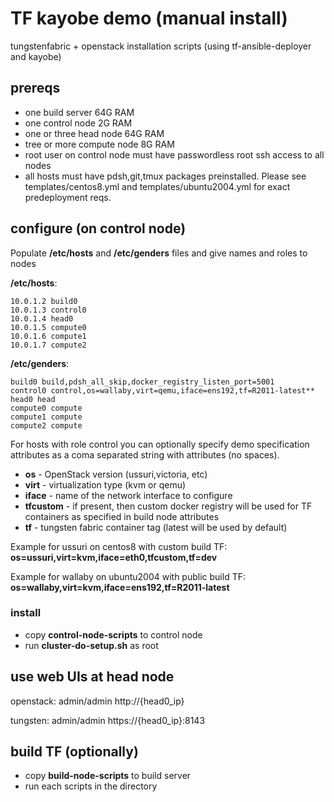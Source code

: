 # TF kayobe demo (manual install)

tungstenfabric + openstack installation scripts (using tf-ansible-deployer and kayobe)

## prereqs

  - one build server 64G RAM
  - one control node 2G RAM
  - one or three head node 64G RAM
  - tree or more compute node 8G RAM
  - root user on control node must have passwordless root ssh access to all nodes
  - all hosts must have pdsh,git,tmux packages preinstalled. Please see templates/centos8.yml and templates/ubuntu2004.yml for exact predeployment reqs.

## configure (on control node)

Populate __/etc/hosts__ and __/etc/genders__ files and give names and roles to nodes

__/etc/hosts__:
```
10.0.1.2 build0
10.0.1.3 control0
10.0.1.4 head0
10.0.1.5 compute0
10.0.1.6 compute1
10.0.1.7 compute2
```

__/etc/genders__:
```
build0 build,pdsh_all_skip,docker_registry_listen_port=5001
control0 control,os=wallaby,virt=qemu,iface=ens192,tf=R2011-latest**
head0 head
compute0 compute
compute1 compute
compute2 compute
```

For hosts with role control you can optionally specify demo specification attributes as a coma separated string with attributes (no spaces).

  - __os__ - OpenStack version (ussuri,victoria, etc)
  - __virt__ - virtualization type (kvm or qemu)
  - __iface__ - name of the network interface to configure
  - __tfcustom__ - if present, then custom docker registry will be used for TF containers as specified in build node attributes
  - __tf__ - tungsten fabric container tag (latest will be used by default)

Example for ussuri on centos8 with custom build TF: **os=ussuri,virt=kvm,iface=eth0,tfcustom,tf=dev**

Example for wallaby on ubuntu2004 with public build TF: **os=wallaby,virt=kvm,iface=ens192,tf=R2011-latest**


### install

  - copy **control-node-scripts** to control node
  - run __cluster-do-setup.sh__ as root


## use web UIs at head node

openstack: admin/admin http://{head0_ip}

tungsten:  admin/admin https://{head0_ip}:8143


## build TF (optionally)

  - copy **build-node-scripts** to build server
  - run each scripts in the directory

